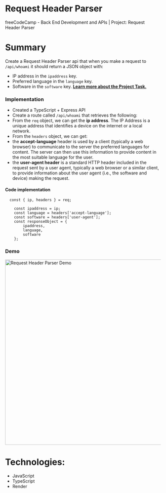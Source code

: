 # Request Header Parser

freeCodeCamp - Back End Development and APIs | Project: Request Header Parser

# Summary

Create a Request Header Parser api that when you make a request to `/api/whoami` it should return a JSON object with:

-   IP address in the `ipaddress` key.
-   Preferred language in the `language` key.
-   Software in the `software` key.
    **[Learn more about the Project Task.](https://www.freecodecamp.org/learn/back-end-development-and-apis/back-end-development-and-apis-projects/request-header-parser-microservice)**

### Implementation

-   Created a TypeScript + Express API
-   Create a route called `/api/whoami` that retrieves the following:
-   From the `req` object, we can get the **ip address**. The IP Address is a unique address that identifies a device on the internet or a local network.
-   From the `headers` object, we can get:
-   the **accept-language** header is used by a client (typically a web browser) to communicate to the server the preferred languages for content. The server can then use this information to provide content in the most suitable language for the user.
-   the **user-agent header** is a standard HTTP header included in the request sent by a user agent, typically a web browser or a similar client, to provide information about the user agent (i.e., the software and device) making the request.

#### Code implementation

```
  const { ip, headers } = req;

	const ipaddress = ip;
	const language = headers['accept-language'];
	const software = headers['user-agent'];
	const responseObject = {
		ipaddress,
		language,
		software
	};
```

### Demo

<img alt="Request Header Parser Demo" src="./request_header_parser_demo.gif" width="600" />

# Technologies:

-   JavaScript
-   TypeScript
-   Render
